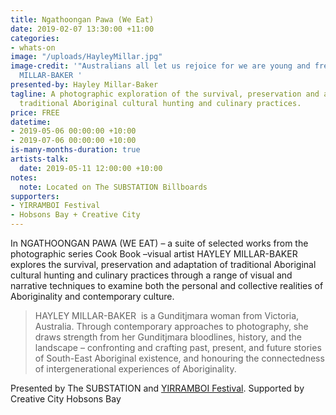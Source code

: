 ```yaml
---
title: Ngathoongan Pawa (We Eat)
date: 2019-02-07 13:30:00 +11:00
categories:
- whats-on
image: "/uploads/HayleyMillar.jpg"
image-credit: '"Australians all let us rejoice for we are young and free" by HAYLEY
  MILLAR-BAKER '
presented-by: Hayley Millar-Baker
tagline: A photographic exploration of the survival, preservation and adaptation of
  traditional Aboriginal cultural hunting and culinary practices.
price: FREE
datetime:
- 2019-05-06 00:00:00 +10:00
- 2019-07-06 00:00:00 +10:00
is-many-months-duration: true
artists-talk:
  date: 2019-05-11 12:00:00 +10:00
notes:
  note: Located on The SUBSTATION Billboards
supporters:
- YIRRAMBOI Festival
- Hobsons Bay + Creative City
---
```


In NGATHOONGAN PAWA (WE EAT) – a suite of selected works from the photographic series Cook Book –visual artist HAYLEY MILLAR-BAKER explores the survival, preservation and adaptation of traditional Aboriginal cultural hunting and culinary practices through a range of visual and narrative techniques to examine both the personal and collective realities of Aboriginality and contemporary culture.

> HAYLEY MILLAR-BAKER  is a Gunditjmara woman from Victoria, Australia. Through contemporary approaches to photography, she draws strength from her Gunditjmara bloodlines, history, and the landscape – confronting and crafting past, present, and future stories of South-East Aboriginal existence, and honouring the connectedness of intergenerational experiences of Aboriginality. 

Presented by The SUBSTATION and [YIRRAMBOI Festival](https://yirramboi.net.au/). 
Supported by Creative City Hobsons Bay
